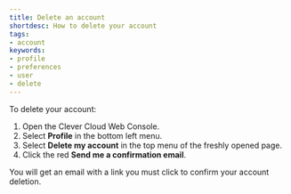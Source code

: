 ```yaml
---
title: Delete an account
shortdesc: How to delete your account
tags:
- account
keywords:
- profile
- preferences
- user
- delete
---
```


To delete your account:
1. Open the Clever Cloud Web Console.
2. Select **Profile** in the bottom left menu.
3. Select **Delete my account** in the top menu of the freshly opened page.
4. Click the red **Send me a confirmation email**. 

You will get an email with a link you must click to confirm your account deletion.
